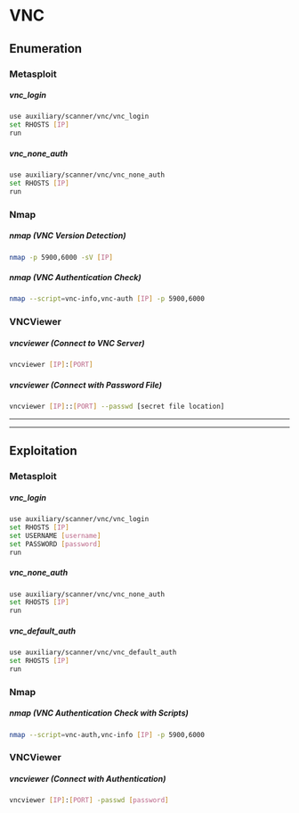 # VNC

## Enumeration

### Metasploit

##### vnc_login
```bash
use auxiliary/scanner/vnc/vnc_login
set RHOSTS [IP]
run
```

##### vnc_none_auth
```bash
use auxiliary/scanner/vnc/vnc_none_auth
set RHOSTS [IP]
run
```

### Nmap

##### nmap (VNC Version Detection)
```bash
nmap -p 5900,6000 -sV [IP]
```

##### nmap (VNC Authentication Check)
```bash
nmap --script=vnc-info,vnc-auth [IP] -p 5900,6000
```

### VNCViewer

##### vncviewer (Connect to VNC Server)
```bash
vncviewer [IP]:[PORT]
```

##### vncviewer (Connect with Password File)
```bash
vncviewer [IP]::[PORT] --passwd [secret file location]
```


---
---


## Exploitation

### Metasploit

##### vnc_login
```bash
use auxiliary/scanner/vnc/vnc_login
set RHOSTS [IP]
set USERNAME [username]
set PASSWORD [password]
run
```

##### vnc_none_auth
```bash
use auxiliary/scanner/vnc/vnc_none_auth
set RHOSTS [IP]
run
```

##### vnc_default_auth
```bash
use auxiliary/scanner/vnc/vnc_default_auth
set RHOSTS [IP]
run
```

### Nmap

##### nmap (VNC Authentication Check with Scripts)
```bash
nmap --script=vnc-auth,vnc-info [IP] -p 5900,6000
```

### VNCViewer

##### vncviewer (Connect with Authentication)
```bash
vncviewer [IP]:[PORT] -passwd [password]
```